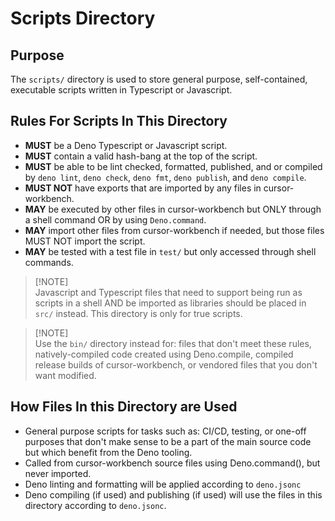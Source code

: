 # **Scripts Directory**

## **Purpose**

The `scripts/` directory is used to store general purpose, self-contained, executable scripts written in Typescript or Javascript.

## **Rules For Scripts In This Directory**

- **MUST** be a Deno Typescript or Javascript script.
- **MUST** contain a valid hash-bang at the top of the script.
- **MUST** be able to be lint checked, formatted, published, and or compiled by `deno lint`, `deno check`, `deno fmt`, `deno publish`, and `deno compile`.
- **MUST NOT** have exports that are imported by any files in cursor-workbench.
- **MAY** be executed by other files in cursor-workbench but ONLY through a shell command OR by using `Deno.command`.
- **MAY** import other files from cursor-workbench if needed, but those files MUST NOT import the script.
- **MAY** be tested with a test file in `test/` but only accessed through shell commands.

> [!NOTE]\
> Javascript and Typescript files that need to support being run as scripts in a shell AND be imported as libraries should be placed in `src/` instead. This directory is only for true scripts.

> [!NOTE]\
> Use the `bin/` directory instead for: files that don't meet these rules, natively-compiled code created using Deno.compile, compiled release builds of cursor-workbench, or vendored files that you don't want modified.

## **How Files In this Directory are Used**

- General purpose scripts for tasks such as: CI/CD, testing, or one-off purposes that don't make sense to be a part of the main source code but which benefit from the Deno tooling.
- Called from cursor-workbench source files using Deno.command(), but never imported.
- Deno linting and formatting will be applied according to `deno.jsonc`
- Deno compiling (if used) and publishing (if used) will use the files in this directory according to `deno.jsonc`.
